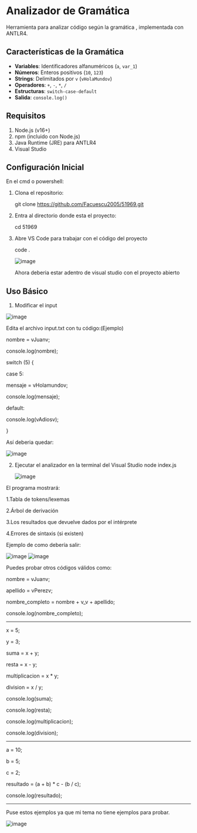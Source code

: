 # Analizador de Gramática

Herramienta para analizar código según la gramática , implementada con ANTLR4.

## Características de la Gramática

- **Variables**: Identificadores alfanuméricos (`a`, `var_1`)
- **Números**: Enteros positivos (`10`, `123`)
- **Strings**: Delimitados por `v` (`vHolaMundov`)
- **Operadores**: `+`, `-`, `*`, `/`
- **Estructuras**: `switch-case-default`
- **Salida**: `console.log()`

## Requisitos

1. Node.js (v16+)
2. npm (incluido con Node.js)
3. Java Runtime (JRE) para ANTLR4
4. Visual Studio

## Configuración Inicial

En el cmd o powershell:

1. Clona el repositorio:
   
   git clone https://github.com/Facuescu2005/51969.git
   
2. Entra al directorio donde esta el proyecto:

   cd 51969

3. Abre VS Code para trabajar con el código del proyecto

   code .

   ![image](https://github.com/user-attachments/assets/37d7067e-f30f-4f45-9842-151bd6fc6119)

   Ahora deberia estar adentro de visual studio con el proyecto abierto

## Uso Básico
1. Modificar el input
   
![image](https://github.com/user-attachments/assets/7503fcac-d658-43e0-b6c2-23ad8c81b5c1)

Edita el archivo input.txt con tu código:(Ejemplo)

nombre = vJuanv;

console.log(nombre);

switch (5) {

 case 5:
    
   mensaje = vHolamundov;
        
   console.log(mensaje);
        
   default:
    
   console.log(vAdiosv);
        
}

Así deberia quedar:

![image](https://github.com/user-attachments/assets/510de601-524f-45c0-886a-e7b921614f9c)

2. Ejecutar el analizador en la terminal del Visual Studio node index.js

   ![image](https://github.com/user-attachments/assets/11f0468a-ae23-4bbd-9edd-7461d16937af)

El programa mostrará:

1.Tabla de tokens/lexemas

2.Árbol de derivación

3.Los resultados que devuelve dados por el intérprete

4.Errores de sintaxis (si existen)

Ejemplo de como debería salir:

![image](https://github.com/user-attachments/assets/473cb042-4b16-4411-9dfb-435484704728)
![image](https://github.com/user-attachments/assets/41b170ca-b85f-4a15-9e8a-5444cf2c6bbb)



Puedes probar otros códigos válidos como:

nombre = vJuanv;

apellido = vPerezv;

nombre_completo = nombre + v_v + apellido;

console.log(nombre_completo);

------------------------------------
x = 5;

y = 3;

suma = x + y;

resta = x - y;

multiplicacion = x * y;

division = x / y;

console.log(suma);

console.log(resta);

console.log(multiplicacion);

console.log(division);

----------------------------------
a = 10;

b = 5;

c = 2;

resultado = (a + b) * c - (b / c);

console.log(resultado);

---------------------------------


Puse estos ejemplos ya que mi tema no tiene ejemplos para probar.

![image](https://github.com/user-attachments/assets/79a29d18-5718-41e0-b93b-69a0faef64a6)











